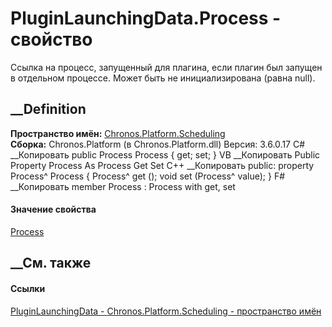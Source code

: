 # PluginLaunchingData.Process - свойство
Ссылка на процесс, запущенный для плагина, если плагин был запущен в отдельном
процессе. Может быть не инициализирована (равна null).
## __Definition
 **Пространство имён:**
[Chronos.Platform.Scheduling](N_Chronos_Platform_Scheduling.htm)  
 **Сборка:** Chronos.Platform (в Chronos.Platform.dll) Версия: 3.6.0.17
C# __Копировать
     public Process Process { get; set; }
VB __Копировать
     Public Property Process As Process
    	Get
    	Set
C++ __Копировать
     public:
    property Process^ Process {
    	Process^ get ();
    	void set (Process^ value);
    }
F# __Копировать
     member Process : Process with get, set
#### Значение свойства
[Process](https://learn.microsoft.com/dotnet/api/system.diagnostics.process)
##  __См. также
#### Ссылки
[PluginLaunchingData -
](T_Chronos_Platform_Scheduling_PluginLaunchingData.htm)
[Chronos.Platform.Scheduling - пространство
имён](N_Chronos_Platform_Scheduling.htm)
